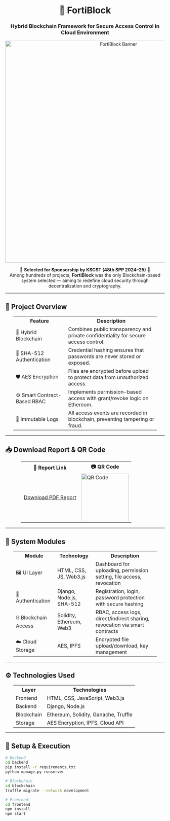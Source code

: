 <h1 align="center">🚀 FortiBlock</h1>
<h3 align="center">Hybrid Blockchain Framework for Secure Access Control in Cloud Environment</h3>

<p align="center">
  <img src="#" alt="FortiBlock Banner" width="700"/> <!-- Replace '#' with actual banner image -->
</p>

<p align="center">
  🎉 <strong>Selected for Sponsorship by KSCST (48th SPP 2024–25)</strong> 🎉<br>
  Among hundreds of projects, <strong>FortiBlock</strong> was the only Blockchain-based system selected — aiming to redefine cloud security through decentralization and cryptography.
</p>

---

## 📘 Project Overview

<div align="center">

<table style="width:90%">
  <tr>
    <th>Feature</th>
    <th>Description</th>
  </tr>
  <tr>
    <td>🔐 Hybrid Blockchain</td>
    <td>Combines public transparency and private confidentiality for secure access control.</td>
  </tr>
  <tr>
    <td>🧠 SHA-512 Authentication</td>
    <td>Credential hashing ensures that passwords are never stored or exposed.</td>
  </tr>
  <tr>
    <td>🛡️ AES Encryption</td>
    <td>Files are encrypted before upload to protect data from unauthorized access.</td>
  </tr>
  <tr>
    <td>⚙️ Smart Contract-Based RBAC</td>
    <td>Implements permission-based access with grant/revoke logic on Ethereum.</td>
  </tr>
  <tr>
    <td>📜 Immutable Logs</td>
    <td>All access events are recorded in blockchain, preventing tampering or fraud.</td>
  </tr>
</table>

</div>

---

## 📥 Download Report & QR Code

<div align="center">

<table style="width:80%">
  <tr>
    <th>📄 Report Link</th>
    <th>📷 QR Code</th>
  </tr>
  <tr>
    <td><a href="#">Download PDF Report</a></td>
    <td><img src="#" alt="QR Code" width="150"/></td>
  </tr>
</table>

</div>

---

## 🧩 System Modules

<div align="center">

<table style="width:90%">
  <tr>
    <th>Module</th>
    <th>Technology</th>
    <th>Description</th>
  </tr>
  <tr>
    <td>🖼️ UI Layer</td>
    <td>HTML, CSS, JS, Web3.js</td>
    <td>Dashboard for uploading, permission setting, file access, revocation</td>
  </tr>
  <tr>
    <td>🔐 Authentication</td>
    <td>Django, Node.js, SHA-512</td>
    <td>Registration, login, password protection with secure hashing</td>
  </tr>
  <tr>
    <td>⛓️ Blockchain Access</td>
    <td>Solidity, Ethereum, Web3</td>
    <td>RBAC, access logs, direct/indirect sharing, revocation via smart contracts</td>
  </tr>
  <tr>
    <td>☁️ Cloud Storage</td>
    <td>AES, IPFS</td>
    <td>Encrypted file upload/download, key management</td>
  </tr>
</table>

</div>

---

## ⚙️ Technologies Used

<div align="center">

<table style="width:90%">
  <tr>
    <th>Layer</th>
    <th>Technologies</th>
  </tr>
  <tr>
    <td>Frontend</td>
    <td>HTML, CSS, JavaScript, Web3.js</td>
  </tr>
  <tr>
    <td>Backend</td>
    <td>Django, Node.js</td>
  </tr>
  <tr>
    <td>Blockchain</td>
    <td>Ethereum, Solidity, Ganache, Truffle</td>
  </tr>
  <tr>
    <td>Storage</td>
    <td>AES Encryption, IPFS, Cloud API</td>
  </tr>
</table>

</div>

---

## 🔧 Setup & Execution

```bash
# Backend
cd backend
pip install -r requirements.txt
python manage.py runserver

# Blockchain
cd blockchain
truffle migrate --network development

# Frontend
cd frontend
npm install
npm start
